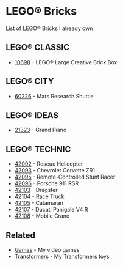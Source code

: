 # LEGO® Bricks

List of LEGO® Bricks I already own

## LEGO® CLASSIC

- [10698](https://www.lego.com/en-us/product/lego-large-creative-brick-box-10698) - LEGO® Large Creative Brick Box

## LEGO® CITY

- [60226](https://www.lego.com/en-us/product/mars-research-shuttle-60226) - Mars Research Shuttle

## LEGO® IDEAS

- [21323](https://www.lego.com/en-us/product/grand-piano-21323) - Grand Piano

## LEGO® TECHNIC

- [42092](https://www.lego.com/en-us/product/rescue-helicopter-42092) - Rescue Helicopter
- [42093](https://www.lego.com/en-us/product/chevrolet-corvette-zr1-42093) - Chevrolet Corvette ZR1
- [42095](https://www.lego.com/en-us/product/remote-controlled-stunt-racer-42095) - Remote-Controlled Stunt Racer
- [42096](https://www.lego.com/en-us/product/porsche-911-rsr-42096) - Porsche 911 RSR
- [42103](https://www.lego.com/en-us/product/dragster-42103) - Dragster
- [42104](https://www.lego.com/en-us/product/race-truck-42104) - Race Truck
- [42105](https://www.lego.com/en-us/product/catamaran-42105) - Catamaran
- [42107](https://www.lego.com/en-us/product/ducati-panigale-v4-r-42107) - Ducati Panigale V4 R
- [42108](https://www.lego.com/en-us/product/mobile-crane-42108) - Mobile Crane

## Related

- [Games](https://github.com/LitoMore/games) - My video games
- [Transformers](https://github.com/LitoMore/transformers) - My Transformers toys
